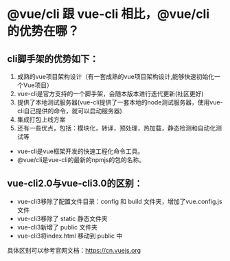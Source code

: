 # @vue/cli 跟 vue-cli 相比，@vue/cli 的优势在哪？

## cli脚手架的优势如下：
1. 成熟的vue项目架构设计（有一套成熟的vue项目架构设计,能够快速初始化一个Vue项目）
2. vue-cli是官方支持的一个脚手架，会随本版本进行迭代更新(社区更好)
3. 提供了本地测试服务器(vue-cli提供了一套本地的node测试服务器，使用vue-cli自己提供的命令，就可以启动服务器)
4. 集成打包上线方案
5. 还有一些优点，包括：模块化，转译，预处理，热加载，静态检测和自动化测试等

* vue-cli是vue框架开发的快速工程化命令工具。
* @vue/cli是vue-cli的最新的npmjs的包的名称。

## vue-cli2.0与vue-cli3.0的区别：
* vue-cli3移除了配置文件目录：config 和 build 文件夹，增加了vue.config.js文件
* vue-cli3移除了 static 静态文件夹
* vue-cli3新增了 public 文件夹
* vue-cli3将index.html 移动到 public 中


具体区别可以参考官网文档：https://cn.vuejs.org